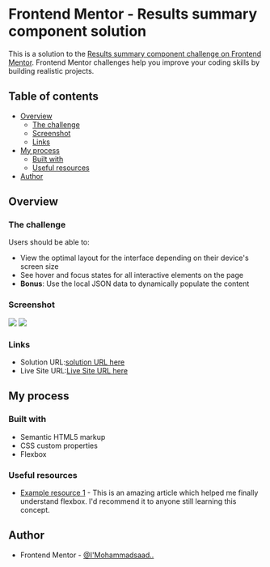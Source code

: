 # Frontend Mentor - Results summary component solution

This is a solution to the [Results summary component challenge on Frontend Mentor](https://www.frontendmentor.io/challenges/results-summary-component-CE_K6s0maV). Frontend Mentor challenges help you improve your coding skills by building realistic projects. 

## Table of contents

- [Overview](#overview)
  - [The challenge](#the-challenge)
  - [Screenshot](#screenshot)
  - [Links](#links)
- [My process](#my-process)
  - [Built with](#built-with)
  - [Useful resources](#useful-resources)
- [Author](#author)

## Overview

### The challenge

Users should be able to:

- View the optimal layout for the interface depending on their device's screen size
- See hover and focus states for all interactive elements on the page
- **Bonus**: Use the local JSON data to dynamically populate the content

### Screenshot

![](Screenshot%202023-07-31%20145437.png)
![](Screenshot%202023-07-31%20145839.png)



### Links

- Solution URL:[solution URL here](https://www.frontendmentor.io/solutions/responsive-resultsummarycomponent-using-css-flexbox-_7OwPMIFbm)
- Live Site URL:[Live Site URL here](https://mohammadsaad10.github.io/Result-summary-component/)

## My process

### Built with

- Semantic HTML5 markup
- CSS custom properties
- Flexbox


### Useful resources

- [Example resource 1](https://css-tricks.com/snippets/css/a-guide-to-flexbox/)  - This is an amazing article which helped me finally understand flexbox. I'd recommend it to anyone still learning this concept.


## Author
- Frontend Mentor - [@I'Mohammadsaad..](https://www.frontendmentor.io/profile/Mohammadsaad10)


